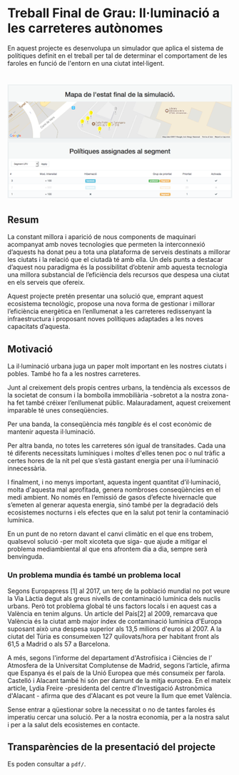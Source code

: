 # Treball Final de Grau: Il·luminació a les carreteres autònomes

En aquest projecte es desenvolupa un simulador que aplica el sistema de polítiques
definit en el treball per tal de determinar el comportament de les faroles en funció
de l'entorn en una ciutat intel·ligent.

# ![](demo.png)

## Resum

La constant millora i aparició de nous components de maquinari acompanyat amb noves
tecnologies que permeten la interconnexió d’aquests ha donat peu a tota una plataforma de
serveis destinats a millorar les ciutats i la relació que el ciutadà té amb ella.
Un dels punts a destacar d’aquest nou paradigma és la possibilitat d’obtenir amb
aquesta tecnologia una millora substancial de l’eficiència dels recursos
que despesa una ciutat en els serveis que ofereix.

Aquest projecte pretén presentar una solució que, emprant aquest ecosistema tecnològic,
propose una nova forma de gestionar i millorar l’eficiència energètica
en l’enllumenat a les carreteres redissenyant la infraestructura i
proposant noves polítiques adaptades a les noves capacitats d’aquesta.

## Motivació
La il·luminació urbana juga un paper molt important en les nostres ciutats i
pobles. També ho fa a les nostres carreteres.

Junt al creixement dels propis centres urbans, la tendència als
excessos de la societat de consum i la bombolla immobiliària -sobretot
a la nostra zona- ha fet també créixer l’enllumenat públic.
Malauradament, aquest creixement imparable té unes conseqüències.

Per una banda,
la conseqüència més *tangible* és el cost econòmic de mantenir aquesta il·luminació.

Per altra banda, no totes les carreteres són igual de transitades. Cada una
té diferents necessitats lumíniques i moltes d'elles tenen poc o nul tràfic a
certes hores de la nit pel que s’està gastant energia per una il·luminació
innecessària.

I finalment, i no menys important, aquesta ingent quantitat d’il·luminació, molta
d'aquesta mal aprofitada, genera nombroses conseqüències en el medi ambient.
No només en l’emissió de gasos d’efecte hivernacle que s’emeten al generar
aquesta energia, sinó també per la degradació dels ecosistemes nocturns i
els efectes que en la salut pot tenir la contaminació lumínica.

En un punt de no retorn davant el canvi climàtic en el que ens trobem, qualsevol
solució -per molt xicoteta que siga- que ajude a mitigar el problema mediambiental al
que ens afrontem dia a dia, sempre serà benvinguda.

### Un problema mundia és també un problema local
Segons Europapress [1] al 2017, un terç de la població mundial no pot veure la Via
Làctia degut als greus nivells de contaminació lumínica dels nuclis urbans.
Però tot problema global té uns factors locals i en aquest cas a València en tenim
alguns. Un article del País[2] al 2009, remarcava que València és la ciutat amb major
índex de contaminació lumínica d'Europa suposant això una despesa superior als 13,5
milions d'euros al 2007. A la ciutat del Túria es consumeixen 127 quilovats/hora per
habitant front als 61,5 a Madrid o als 57 a Barcelona.

A més, segons l'informe del departament d'Astrofísica i Ciències de l’ Atmosfera
de la Universitat Complutense de Madrid, segons l’article, afirma que Espanya és el
país de la Unió Europea que més consumeix per farola. Castelló i Alacant també hi són
per damunt de la mitja europea. En el mateix article, Lydia Freire -presidenta
del centre d'Investigació Astronòmica d'Alacant - afirma que des d'Alacant es pot veure la
llum que emet València.

Sense entrar a qüestionar sobre la necessitat o no de tantes faroles és imperatiu
cercar una solució. Per a la nostra economia, per a la nostra salut i per a
la salut dels ecosistemes en contacte.

## Transparències de la presentació del projecte
Es poden consultar a `pdf/`.
